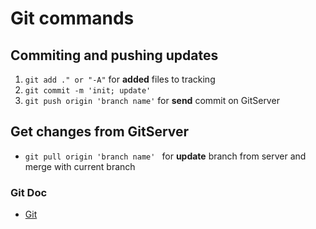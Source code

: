 # Git commands
## Commiting and pushing updates
1. `git add ." or "-A"` for __added__ files to tracking 
2. `git commit -m 'init; update'`
3. `git push origin 'branch name'`  for __send__ commit on GitServer

## Get changes from GitServer
* `git pull origin 'branch name' ` for __update__ branch from server and merge with current branch 

### Git Doc
* [Git](https://git-scm.com/book/ru/v2)